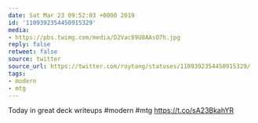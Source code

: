 ```yaml
---
date: Sat Mar 23 09:52:03 +0000 2019
id: '1109392354450915329'
media:
- https://pbs.twimg.com/media/D2Vac89U8AAsO7h.jpg
reply: false
retweet: false
source: twitter
source_url: https://twitter.com/roytang/statuses/1109392354450915329/
tags:
- modern
- mtg
---
```


Today in great deck writeups #modern #mtg https://t.co/sA23BkahYR